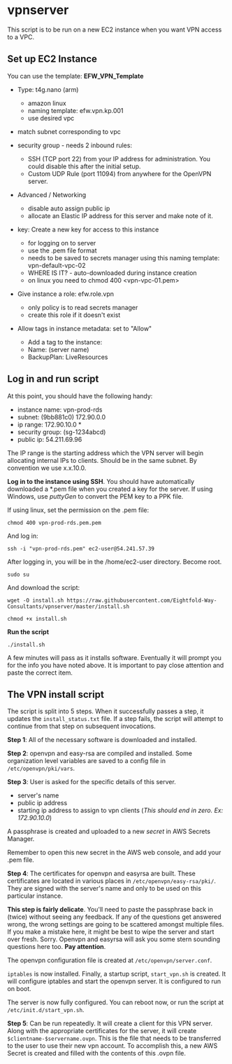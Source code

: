 # vpnserver

This script is to be run on a new EC2 instance when you want VPN access to a VPC.

## Set up EC2 Instance

You can use the template:  **EFW_VPN_Template**

- Type:  t4g.nano  (arm)
  - amazon linux
  - naming template:   efw.vpn.kp.001
  - use desired vpc

- match subnet corresponding to vpc

- security group - needs 2 inbound rules:
   - SSH (TCP port 22) from your IP address for administration. You could disable this after the initial setup.
   - Custom UDP Rule (port 11094) from anywhere for the OpenVPN server.

- Advanced / Networking
  - disable auto assign public ip
  - allocate an Elastic IP address for this server and make note of it.

- key: Create a new key for access to this instance
  - for logging on to server
  - use the .pem file format
  - needs to be saved to secrets manager using this naming template:  vpn-default-vpc-02
  - WHERE IS IT?  - auto-downloaded during instance creation
  - on linux you need to   chmod 400 <vpn-vpc-01.pem>
       
- Give instance a role:   efw.role.vpn 
  - only policy is to read secrets manager
  - create this role if it doesn't exist

- Allow tags in instance metadata: set to "Allow"
  - Add a tag to the instance:
  - Name:   (server name)
  - BackupPlan: LiveResources

## Log in and run script

At this point, you should have the following handy:

- instance name:  vpn-prod-rds
- subnet: (9bb881c0)  172.90.0.0
- ip range: 172.90.10.0 *
- security group: (sg-1234abcd)
- public ip: 54.211.69.96

The IP range is the starting address which the VPN server will begin allocating internal IPs to clients. Should be in the same subnet. By convention we use x.x.10.0.

**Log in to the instance using SSH**. You should have automatically downloaded a *.pem file when you created a key for the server. If using Windows, use *puttyGen* to convert the PEM key to a PPK file.

If using linux, set the permission on the .pem file:

    chmod 400 vpn-prod-rds.pem.pem
    
And log in:

    ssh -i "vpn-prod-rds.pem" ec2-user@54.241.57.39

After logging in, you will be in the /home/ec2-user directory. Become root.

    sudo su

And download the script:

    wget -O install.sh https://raw.githubusercontent.com/Eightfold-Way-Consultants/vpnserver/master/install.sh

    chmod +x install.sh

**Run the script**

    ./install.sh

A few minutes will pass as it installs software. Eventually it will prompt you for the info you have noted above. It is important to pay close attention and paste the correct item.

## The VPN install script

The script is split into 5 steps. When it successfully passes a step, it updates the `install_status.txt` file. If a step fails, the script will attempt to continue from that step on subsequent invocations.

**Step 1**: All of the necessary software is downloaded and installed.

**Step 2**: openvpn and easy-rsa are compiled and installed.  Some organization level variables are saved to a config file in `/etc/openvpn/pki/vars`.

**Step 3**: User is asked for the specific details of this server.

- server's name
- public ip address
- starting ip address to assign to vpn clients (*This should end in zero. Ex: 172.90.10.0*)

A passphrase is created and uploaded to a new *secret* in AWS Secrets Manager. 

Remember to open this new secret in the AWS web console, and add your .pem file.

**Step 4**: The certificates for openvpn and easyrsa are built. These certificates are located in various places in `/etc/openvpn/easy-rsa/pki/`. They are signed with the server's name and only to be used on this particular instance. 

**This step is fairly delicate**. You'll need to paste the passphrase back in (twice) without seeing any feedback. If any of the questions get answered wrong, the wrong settings are going to be scattered amongst multiple files. If you make a mistake here, it might be best to wipe the server and start over fresh. Sorry. Openvpn and easyrsa will ask you some stern sounding questions here too. **Pay attention**.

The openvpn configuration file is created at `/etc/openvpn/server.conf`. 

`iptables` is now installed. Finally, a startup script, `start_vpn.sh` is created. It will configure iptables and start the openvpn server. It is configured to run on boot. 

The server is now fully configured. You can reboot now, or run the script at `/etc/init.d/start_vpn.sh`.

**Step 5**: Can be run repeatedly. It will create a client for this VPN server. Along with the appropriate certificates for the server, it will create `$clientname-$servername.ovpn`. This is the file that needs to be transferred to the user to use their new vpn account. To accomplish this, a new AWS Secret is created and filled with the contents of this .ovpn file. 




